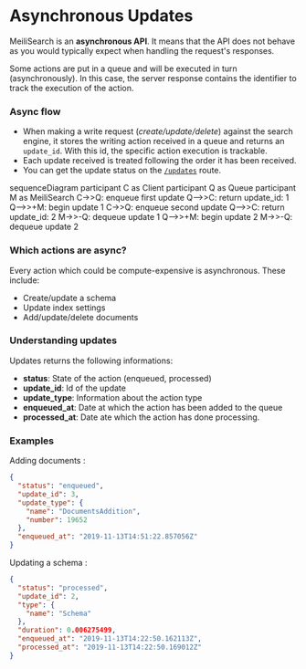 #  Asynchronous Updates

MeiliSearch is an **asynchronous API**. It means that the API does not behave as you would typically expect when handling the request's responses.

Some actions are put in a queue and will be executed in turn (asynchronously). In this case, the server response contains the identifier to track the execution of the action.

### Async flow

- When making a write request (*create/update/delete*) against the search engine, it stores the writing action received in a queue and returns an `update_id`. With this id, the specific action execution is trackable.
- Each update received is treated following the order it has been received.
- You can get the update status on the [`/updates`](/references/updates) route.

<mermaid>
sequenceDiagram
  participant C as Client
  participant Q as Queue
  participant M as MeiliSearch
  C->>Q: enqueue first update
  Q-->>C: return update_id: 1
  Q-->>+M: begin update 1
  C->>Q: enqueue second update
  Q-->>C: return update_id: 2
  M->>-Q: dequeue update 1
  Q-->>+M: begin update 2
  M->>-Q: dequeue update 2
</mermaid>

### Which actions are async?

Every action which could be compute-expensive is asynchronous. These include:
- Create/update a schema
- Update index settings
- Add/update/delete documents

### Understanding updates

Updates returns the following informations: 
* **status**: State of the action (enqueued, processed)
* **update_id**: Id of the update
* **update_type**: Information about the action type
* **enqueued_at**: Date at which the action has been added to the queue 
* **processed_at**: Date ate which the action has done processing.

### Examples 

Adding documents : 
```json
{
  "status": "enqueued",
  "update_id": 3,
  "update_type": {
    "name": "DocumentsAddition",
    "number": 19652
  },
  "enqueued_at": "2019-11-13T14:51:22.857056Z"
}
```

Updating a schema : 
```json 
{
  "status": "processed",
  "update_id": 2,
  "type": {
    "name": "Schema"
  },
  "duration": 0.006275499,
  "enqueued_at": "2019-11-13T14:22:50.162113Z",
  "processed_at": "2019-11-13T14:22:50.169012Z"
}
```

